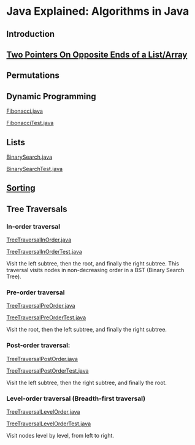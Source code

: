 # Java Explained: Algorithms in Java

## Introduction

## [Two Pointers On Opposite Ends of a List/Array](twoPointerOnOppositeEnds.md)


## Permutations


## Dynamic Programming
[Fibonacci.java](../src/main/java/org/mwatt/algorithms/dynamic/easy/Fibonacci.java)

[FibonacciTest.java](../src/test/java/org/mwatt/algorithms/dynamic/easy/FibonacciTest.java)

## Lists
[BinarySearch.java](../src/main/java/org/mwatt/algorithms/lists/BinarySearch.java)

[BinarySearchTest.java](../src/test/java/org/mwatt/algorithms/lists/BinarySearchTest.java)

## [Sorting](sorting.md)

## Tree Traversals

### In-order traversal
[TreeTraversalInOrder.java](../src/main/java/org/mwatt/algorithms/trees/TreeTraversalInOrder.java)

[TreeTraversalInOrderTest.java](../src/test/java/org/mwatt/algorithms/trees/TreeTraversalInOrderTest.java)

Visit the left subtree, then the root, and finally the right subtree. This traversal visits nodes in non-decreasing order in a BST (Binary Search Tree).

### Pre-order traversal
[TreeTraversalPreOrder.java](../src/main/java/org/mwatt/algorithms/trees/TreeTraversalPreOrder.java)

[TreeTraversalPreOrderTest.java](../src/test/java/org/mwatt/algorithms/trees/TreeTraversalPreOrderTest.java)

Visit the root, then the left subtree, and finally the right subtree.

### Post-order traversal: 
[TreeTraversalPostOrder.java](../src/main/java/org/mwatt/algorithms/trees/TreeTraversalPostOrder.java)

[TreeTraversalPostOrderTest.java](../src/test/java/org/mwatt/algorithms/trees/TreeTraversalPostOrderTest.java)

Visit the left subtree, then the right subtree, and finally the root.

### Level-order traversal (Breadth-first traversal)
[TreeTraversalLevelOrder.java](../src/main/java/org/mwatt/algorithms/trees/TreeTraversalLevelOrder.java)

[TreeTraversalLevelOrderTest.java](../src/test/java/org/mwatt/algorithms/trees/TreeTraversalLevelOrderTest.java)


Visit nodes level by level, from left to right.













